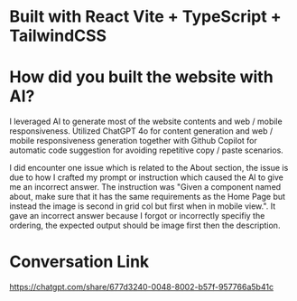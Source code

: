 # Built with React Vite + TypeScript + TailwindCSS

# How did you built the website with AI? 

I leveraged AI to generate most of the website contents and web / mobile responsiveness. Utilized ChatGPT 4o for content generation and web / mobile responsiveness generation together with Github Copilot for automatic code suggestion for avoiding repetitive copy / paste scenarios. 

I did encounter one issue which is related to the About section, the issue is due to how I crafted my prompt or instruction which caused the AI to give me an incorrect answer. The instruction was "Given a component named about, make sure that it has the same requirements as the Home Page but instead the image is second in grid col but first when in mobile view.". It gave an incorrect answer because I forgot or incorrectly specifiy the ordering, the expected output should be image first then the description.

# Conversation Link
https://chatgpt.com/share/677d3240-0048-8002-b57f-957766a5b41c
